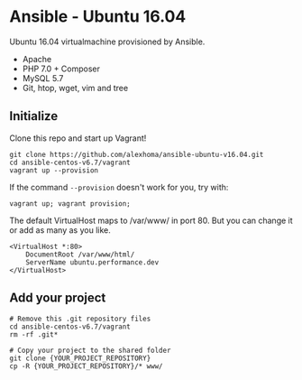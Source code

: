 # Ansible - Ubuntu 16.04
Ubuntu 16.04 virtualmachine provisioned by Ansible.
* Apache
* PHP 7.0 + Composer
* MySQL 5.7
* Git, htop, wget, vim and tree

## Initialize
Clone this repo and start up Vagrant!
```shell
git clone https://github.com/alexhoma/ansible-ubuntu-v16.04.git
cd ansible-centos-v6.7/vagrant
vagrant up --provision
```
If the command `--provision` doesn't work for you, try with:
```shell
vagrant up; vagrant provision;
```

The default VirtualHost maps to /var/www/ in port 80. But you can change it 
or add as many as you like.
```apacheconfig
<VirtualHost *:80>
    DocumentRoot /var/www/html/
    ServerName ubuntu.performance.dev
</VirtualHost>
```

## Add your project
```shell
# Remove this .git repository files
cd ansible-centos-v6.7/vagrant
rm -rf .git*

# Copy your project to the shared folder
git clone {YOUR_PROJECT_REPOSITORY}
cp -R {YOUR_PROJECT_REPOSITORY}/* www/
```